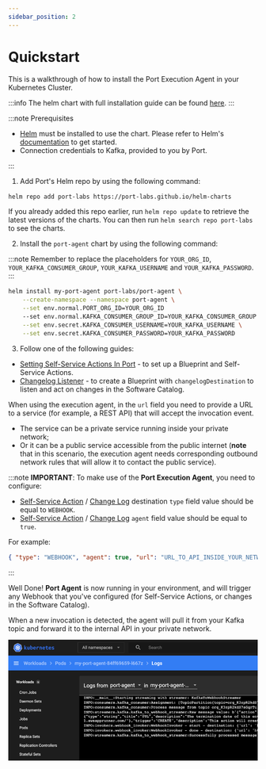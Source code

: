 ```yaml
---
sidebar_position: 2
---
```


# Quickstart

This is a walkthrough of how to install the Port Execution Agent in your Kubernetes Cluster.

:::info
The helm chart with full installation guide can be found [here](https://github.com/port-labs/helm-charts/tree/main/charts/port-agent).
:::

:::note Prerequisites

- [Helm](https://helm.sh) must be installed to use the chart. Please refer to
  Helm's [documentation](https://helm.sh/docs) to get started.
- Connection credentials to Kafka, provided to you by Port.

:::

1. Add Port's Helm repo by using the following command:

```bash showLineNumbers
helm repo add port-labs https://port-labs.github.io/helm-charts
```

If you already added this repo earlier, run `helm repo update` to retrieve
the latest versions of the charts. You can then run `helm search repo port-labs` to see the charts.

2. Install the `port-agent` chart by using the following command:

:::note
Remember to replace the placeholders for `YOUR_ORG_ID`, `YOUR_KAFKA_CONSUMER_GROUP`, `YOUR_KAFKA_USERNAME` and `YOUR_KAFKA_PASSWORD`.
:::

```bash showLineNumbers
helm install my-port-agent port-labs/port-agent \
    --create-namespace --namespace port-agent \
    --set env.normal.PORT_ORG_ID=YOUR_ORG_ID
    --set env.normal.KAFKA_CONSUMER_GROUP_ID=YOUR_KAFKA_CONSUMER_GROUP \
    --set env.secret.KAFKA_CONSUMER_USERNAME=YOUR_KAFKA_USERNAME \
    --set env.secret.KAFKA_CONSUMER_PASSWORD=YOUR_KAFKA_PASSWORD
```

3. Follow one of the following guides:

- [Setting Self-Service Actions In Port](../setting-self-service-actions-in-port) - to set up a Blueprint and Self-Service Actions.
- [Changelog Listener](../../../tutorials/self-service-actions/webhook-actions/changelog-listener) - to create a Blueprint with `changelogDestination` to listen and act on changes in the Software Catalog.

When using the execution agent, in the `url` field you need to provide a URL to a service (for example, a REST API) that will accept the invocation event.

- The service can be a private service running inside your private network;
- Or it can be a public service accessible from the public internet (**note** that in this scenario, the execution agent needs corresponding outbound network rules that will allow it to contact the public service).

:::note
**IMPORTANT**: To make use of the **Port Execution Agent**, you need to configure:

- [Self-Service Action](../setting-self-service-actions-in-port#invocation-method-structure-fields) / [Change Log](../../port-components/blueprint#changelog-destination) destination `type` field value should be equal to `WEBHOOK`.
- [Self-Service Action](../setting-self-service-actions-in-port#invocation-method-structure-fields) / [Change Log](../../port-components/blueprint#changelog-destination) `agent` field value should be equal to `true`.

For example:

```json showLineNumbers
{ "type": "WEBHOOK", "agent": true, "url": "URL_TO_API_INSIDE_YOUR_NETWORK" }
```

:::

Well Done! **Port Agent** is now running in your environment, and will trigger any Webhook that you've configured (for Self-Service Actions, or changes in the Software Catalog).

When a new invocation is detected, the agent will pull it from your Kafka topic and forward it to the internal API in your private network.

![Port Execution Agent Logs](../../../../static/img/platform-overview/self-service-actions/port-execution-agent/portAgentLogs.png)
